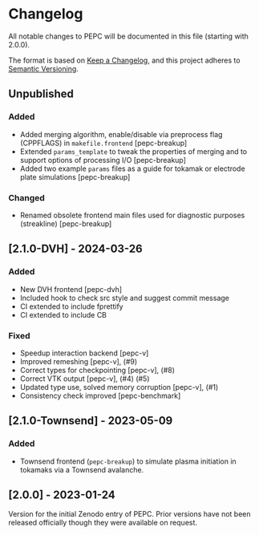 # Changelog

All notable changes to PEPC will be documented in this file (starting with
2.0.0).

The format is based on [Keep a Changelog](https://keepachangelog.com/en/1.1.0/),
and this project adheres to [Semantic Versioning](https://semver.org/spec/v2.0.0.html).

## Unpublished

### Added

- Added merging algorithm, enable/disable via preprocess flag (CPPFLAGS) in
  `makefile.frontend` [pepc-breakup]
- Extended `params_template` to tweak the properties of merging and to support
  options of processing I/O [pepc-breakup]
- Added two example `params` files as a guide for tokamak or electrode plate
  simulations [pepc-breakup]

### Changed

- Renamed obsolete frontend main files used for diagnostic purposes (streakline)
  [pepc-breakup]

## [2.1.0-DVH] - 2024-03-26

### Added

- New DVH frontend [pepc-dvh]
- Included hook to check src style and suggest commit message
- CI extended to include fprettify
- CI extended to include CB

### Fixed

- Speedup interaction backend [pepc-v]
- Improved remeshing [pepc-v], (#9)
- Correct types for checkpointing [pepc-v], (#8)
- Correct VTK output [pepc-v], (#4) (#5)
- Updated type use, solved memory corruption [pepc-v], (#1)
- Consistency check improved [pepc-benchmark]

## [2.1.0-Townsend] - 2023-05-09

### Added

- Townsend frontend (`pepc-breakup`) to simulate plasma initiation in tokamaks
via a Townsend avalanche.

## [2.0.0] - 2023-01-24

Version for the initial Zenodo entry of PEPC. Prior versions have not been
released officially though they were available on request.


<!-- vim: set ts=4 sw=4 tw=80 et :-->
